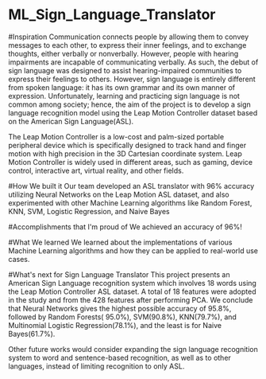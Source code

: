 # ML_Sign_Language_Translator

#Inspiration
Communication connects people by allowing them to convey messages to each other, to express their inner feelings, and to exchange thoughts, either verbally or nonverbally. However, people with hearing impairments are incapable of communicating verbally. As such, the debut of sign language was designed to assist hearing-impaired communities to express their feelings to others. However, sign language is entirely different from spoken language: it has its own grammar and its own manner of expression. Unfortunately, learning and practicing sign language is not common among society; hence, the aim of the project is to develop a sign language recognition model using the Leap Motion Controller dataset based on the American Sign Language(ASL).

The Leap Motion Controller is a low-cost and palm-sized portable peripheral device which is specifically designed to track hand and finger motion with high precision in the 3D Cartesian coordinate system. Leap Motion Controller is widely used in different areas, such as gaming, device control, interactive art, virtual reality, and other fields.

#How We built it
Our team developed an ASL translator with 96% accuracy utilizing Neural Networks on the Leap Motion ASL dataset, and also experimented with other Machine Learning algorithms like Random Forest, KNN, SVM, Logistic Regression, and Naive Bayes

#Accomplishments that I'm proud of
We achieved an accuracy of 96%!


#What We learned
We learned about the implementations of various Machine Learning algorithms and how they can be applied to real-world use cases.

#What's next for Sign Language Translator
This project presents an American Sign Language recognition system which involves 18 words using the Leap Motion Controller ASL dataset. A total of 18 features were adopted in the study and from the 428 features after performing PCA. We conclude that Neural Networks gives the highest possible accuracy of 95.8%, followed by Random Forests( 95.0%), SVM(90.8%), KNN(79.7%), and Multinomial Logistic Regression(78.1%), and the least is for Naive Bayes(61.7%).

Other future works would consider expanding the sign language recognition system to word and sentence-based recognition, as well as to other languages, instead of limiting recognition to only ASL.
